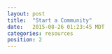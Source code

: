 ```yaml
---
layout: post
title:  "Start a Community"
date:   2015-08-26 01:23:45 MDT
categories: resources
position: 2
---
```


